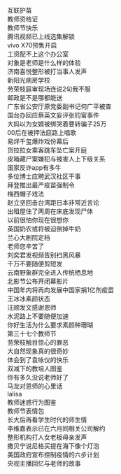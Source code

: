 互联护苗  
教师资格证  
教师节快乐  
腾讯视频已上线选集解锁  
vivo X70预售开启  
工资配不上这个办公室  
对象是老师是什么样的体验  
济南喜悦整形被打当事人发声  
新阳光病房学校  
劳荣枝庭审现场连说2句我不服  
邮政是不是哪都能送  
广东省公安厅原党委副书记何广平被查  
国台办回应蔡英文妄评张钧甯事件  
大妈以为女婿被绑哭着要转骗子25万  
00后在被押法庭路上唱歌  
易烊千玺爆炸戏份幕后  
货拉拉女乘客跳车坠亡案开庭  
皮箱藏尸案嫌犯与被害人上下级关系  
国家反诈app有多牛  
多位博士应聘武汉社区干事  
拜登推出最严疫苗强制令  
梅西帽子戏法  
赵立坚回击台湾距日本非常近言论  
出租屋住了两周在床底发现尸体  
以前很怕你现在很想你  
英国奶农或将被迫倒掉牛奶  
兰心大剧院定档  
老师您辛苦了  
刘奕君发视频告别扫黑风暴  
千万不要随便剪短发  
云南野象群完全进入传统栖息地  
北影节公布开闭幕影片  
中国年内将再向发展中国家捐1亿剂疫苗  
王冰冰素颜状态  
汪顺发文感谢恩师  
水泥路上不要随便加速  
你好生活为什么要求素颜种珊瑚  
第三十七个教师节  
劳荣枝触目惊心的罪恶  
大自然现象真的很奇妙  
体会到了袁咏仪的快乐  
双减下的教培人图鉴  
你有多久没说老师好了  
马龙对恩师的心里话  
lalisa  
教师迷惑行为图鉴  
教师节表情包  
长大后再看学生时代的师生情  
李维嘉表示已在六月同相关公司解约  
整形机构打人女老板母亲发声  
撒贝宁说尼格买提在海下像个灯泡  
美国政府宣布控制疫情的六步计划  
央视主播回忆与老师的故事  
